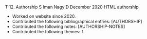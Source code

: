 T 12. Authorship
S Iman Nagy
D December 2020
HTML authorship



- Worked on website since 2020.
- Contributed the following bibliographical entries:
    [AUTHORSHIP]
- Contributed the following notes:
    [AUTHORSHIP-NOTES]
- Contributed the following themes:
    1.
